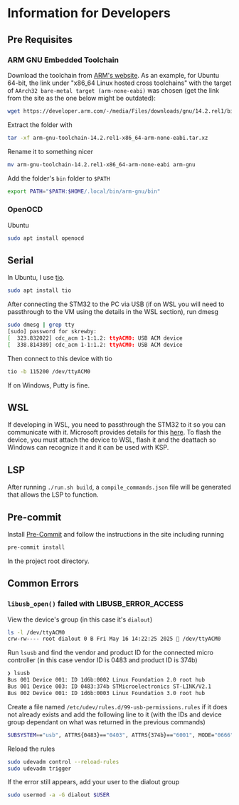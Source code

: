 # Information for Developers

## Pre Requisites
### ARM GNU Embedded Toolchain
Download the toolchain from [ARM's website](https://developer.arm.com/Tools%20and%20Software/GNU%20Toolchain). As an example, for Ubuntu 64-bit, the link under "x86_64 Linux hosted cross toolchains" with the target of `AArch32 bare-metal target (arm-none-eabi)` was chosen (get the link from the site as the one below might be outdated):
```sh
wget https://developer.arm.com/-/media/Files/downloads/gnu/14.2.rel1/binrel/arm-gnu-toolchain-14.2.rel1-x86_64-arm-none-eabi.tar.xz
```

Extract the folder with
```sh
tar -xf arm-gnu-toolchain-14.2.rel1-x86_64-arm-none-eabi.tar.xz
```

Rename it to something nicer
```sh
mv arm-gnu-toolchain-14.2.rel1-x86_64-arm-none-eabi arm-gnu
```

Add the folder's `bin` folder to `$PATH`
```sh
export PATH="$PATH:$HOME/.local/bin/arm-gnu/bin"
```

### OpenOCD
Ubuntu
```sh
sudo apt install openocd
```

## Serial
In Ubuntu, I use [tio](https://github.com/tio/tio).
```sh
sudo apt install tio
```

After connecting the STM32 to the PC via USB (if on WSL you will need to passthrough to the VM using the details in the WSL section), run dmesg
```sh
sudo dmesg | grep tty
[sudo] password for skrewby:
[  323.832022] cdc_acm 1-1:1.2: ttyACM0: USB ACM device
[  338.814389] cdc_acm 1-1:1.2: ttyACM0: USB ACM device
```

Then connect to this device with tio
```sh
tio -b 115200 /dev/ttyACM0
```

If on Windows, Putty is fine.

## WSL
If developing in WSL, you need to passthrough the STM32 to it so you can communicate with it. Microsoft provides details for this [here](https://learn.microsoft.com/en-us/windows/wsl/connect-usb#attach-a-usb-device). To flash the device, you must attach the device to WSL, flash it and the deattach so Windows can recognize it and it can be used with KSP.

## LSP
After running `./run.sh build`, a `compile_commands.json` file will be generated that allows the LSP to function.

## Pre-commit

Install [Pre-Commit](https://pre-commit.com/) and follow the instructions in the site including running

```sh
pre-commit install
```

In the project root directory.

## Common Errors
### `libusb_open()` failed with LIBUSB_ERROR_ACCESS
View the device's group (in this case it's `dialout`)
```sh
ls -l /dev/ttyACM0
crw-rw---- root dialout 0 B Fri May 16 14:22:25 2025  /dev/ttyACM0
```

Run `lsusb` and find the vendor and product ID for the connected micro controller (in this case vendor ID is 0483 and product ID is 374b)
```sh
❯ lsusb
Bus 001 Device 001: ID 1d6b:0002 Linux Foundation 2.0 root hub
Bus 001 Device 003: ID 0483:374b STMicroelectronics ST-LINK/V2.1
Bus 002 Device 001: ID 1d6b:0003 Linux Foundation 3.0 root hub
```

Create a file named `/etc/udev/rules.d/99-usb-permissions.rules` if it does not already exists and add the following line to it (with the IDs and device group dependant on what was returned in the previous commands)
```sh
SUBSYSTEM=="usb", ATTRS{0483}=="0403", ATTRS{374b}=="6001", MODE="0666", GROUP="dialout"
```

Reload the rules
```sh
sudo udevadm control --reload-rules
sudo udevadm trigger
```

If the error still appears, add your user to the dialout group
```sh
sudo usermod -a -G dialout $USER
```

